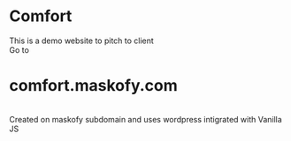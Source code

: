 # Comfort
This is a demo website to pitch to client<br>
Go to <h1>comfort.maskofy.com</h1><br>
Created on maskofy subdomain and uses wordpress intigrated with Vanilla JS